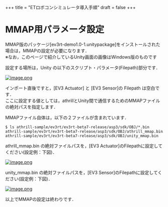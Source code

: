 +++
title = "ETロボコンシミュレータ導入手順"
draft = false
+++

# MMAP用パラメータ設定

MMAP版のパッケージ[ev3rt-demo1.0-1.unitypackage]をインストールされた場合は，MMAPの設定が必要になります．  
※なお，このページで紹介しているUnity画面の画像はWindows版のものです

設定する場所は，Unity の以下のスクリプト・パラメータ(Filepath)部分です．

[![image.png](https://qiita-user-contents.imgix.net/https%3A%2F%2Fqiita-image-store.s3.ap-northeast-1.amazonaws.com%2F0%2F244147%2Feed2a22a-e74b-9e8f-0774-6ca34783a6e4.png?ixlib=rb-1.2.2&auto=format&gif-q=60&q=75&s=b6a404498493184bdc1bcfe3d2749bad)](https://qiita-user-contents.imgix.net/https%3A%2F%2Fqiita-image-store.s3.ap-northeast-1.amazonaws.com%2F0%2F244147%2Feed2a22a-e74b-9e8f-0774-6ca34783a6e4.png?ixlib=rb-1.2.2&auto=format&gif-q=60&q=75&s=b6a404498493184bdc1bcfe3d2749bad)

インポート直後ですと，[EV3 Actuator] と [EV3 Sensor]の Filepath は空白です．  
ここに設定する値としては，athrillとUnity間で通信するためのMMAPファイルの絶対パスを指定します．

MMAPファイル自体は，以下の２ファイルが含まれています．

```
$ ls athrill-sample/ev3rt/ev3rt-beta7-release/asp3/sdk/OBJ/*.bin
athrill-sample/ev3rt/ev3rt-beta7-release/asp3/sdk/OBJ/athrill_mmap.bin
athrill-sample/ev3rt/ev3rt-beta7-release/asp3/sdk/OBJ/unity_mmap.bin
```

athrill_mmap.bin の絶対ファイルパスを，[EV3 Actuator]のFilepathに設定してください(設定例：下図)．

[![image.png](https://qiita-user-contents.imgix.net/https%3A%2F%2Fqiita-image-store.s3.ap-northeast-1.amazonaws.com%2F0%2F244147%2Fbac2a522-ef60-83de-3847-593907d4caa3.png?ixlib=rb-1.2.2&auto=format&gif-q=60&q=75&s=7b5daec21b535117b589967d8817fa69)](https://qiita-user-contents.imgix.net/https%3A%2F%2Fqiita-image-store.s3.ap-northeast-1.amazonaws.com%2F0%2F244147%2Fbac2a522-ef60-83de-3847-593907d4caa3.png?ixlib=rb-1.2.2&auto=format&gif-q=60&q=75&s=7b5daec21b535117b589967d8817fa69)

unity_mmap.bin の絶対ファイルパスを，[EV3 Sensor]のFilepathに設定してください(設定例：下図)．

[![image.png](https://qiita-user-contents.imgix.net/https%3A%2F%2Fqiita-image-store.s3.ap-northeast-1.amazonaws.com%2F0%2F244147%2F95b47a49-4904-16dd-f568-09d285afd2a1.png?ixlib=rb-1.2.2&auto=format&gif-q=60&q=75&s=c00912d532173b48318ebd94f6deec5a)](https://qiita-user-contents.imgix.net/https%3A%2F%2Fqiita-image-store.s3.ap-northeast-1.amazonaws.com%2F0%2F244147%2F95b47a49-4904-16dd-f568-09d285afd2a1.png?ixlib=rb-1.2.2&auto=format&gif-q=60&q=75&s=c00912d532173b48318ebd94f6deec5a)

以上でMMAPの設定は終わりです．